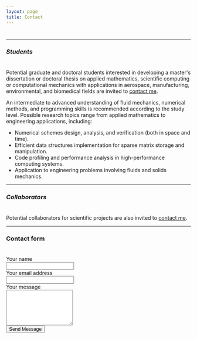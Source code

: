 ```yaml
---
layout: page
title: Contact
---
```


<p style="margin-bottom:1cm;"></p>

---

### _Students_

<p style="margin-bottom:1cm;"></p>

Potential graduate and doctoral students interested in developing a master's dissertation or doctoral thesis on applied mathematics, scientific computing or computational mechanics with applications in aerospace, manufacturing, environmental, and biomedical fields are invited to [contact me](mailto:rcosta@dep.uminho.pt).

An intermediate to advanced understanding of fluid mechanics, numerical methods, and programming skills is recommended according to the study level. Possible research topics range from applied mathematics to engineering applications, including:

- Numerical schemes design, analysis, and verification (both in space and time).
- Efficient data structures implementation for sparse matrix storage and manipulation.
- Code profiling and performance analysis in high-performance computing systems.
- Application to engineering problems involving fluids and solids mechanics.

---

### _Collaborators_

<p style="margin-bottom:1cm;"></p>

Potential collaborators for scientific projects are also invited to [contact me](mailto:rcosta@dep.uminho.pt).

---

<div class="fcf-body">
    <div id="fcf-form">
    <h3 class="fcf-h3">Contact form</h3>
    <p style="margin-bottom:1cm;"></p>
    <form id="fcf-form-id" class="fcf-form-class" method="post" action="contact-form-process.php">
        <div class="fcf-form-group">
            <label for="Name" class="fcf-label">Your name</label>
            <div class="fcf-input-group">
                <input type="text" id="Name" name="Name" class="fcf-form-control" required>
            </div>
        </div>
        <div class="fcf-form-group">
            <label for="Email" class="fcf-label">Your email address</label>
            <div class="fcf-input-group">
                <input type="email" id="Email" name="Email" class="fcf-form-control" required>
            </div>
        </div>
        <div class="fcf-form-group">
            <label for="Message" class="fcf-label">Your message</label>
            <div class="fcf-input-group">
                <textarea id="Message" name="Message" class="fcf-form-control" rows="6" maxlength="3000" required></textarea>
            </div>
        </div>
        <div class="fcf-form-group">
            <button type="submit" id="fcf-button" class="fcf-btn fcf-btn-primary fcf-btn-lg fcf-btn-block">Send Message</button>
        </div>
    </form>
    </div>
</div>
